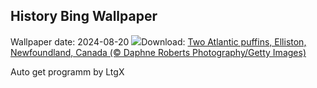 ## History Bing Wallpaper
Wallpaper date: 2024-08-20
![](https://www.bing.com/th?id=OHR.TwoPuffins_EN-CA7284054519_UHD.jpg&w=1000)Download: [Two Atlantic puffins, Elliston, Newfoundland, Canada (© Daphne Roberts Photography/Getty Images)](https://www.bing.com/th?id=OHR.TwoPuffins_EN-CA7284054519_UHD.jpg)

Auto get programm by LtgX
